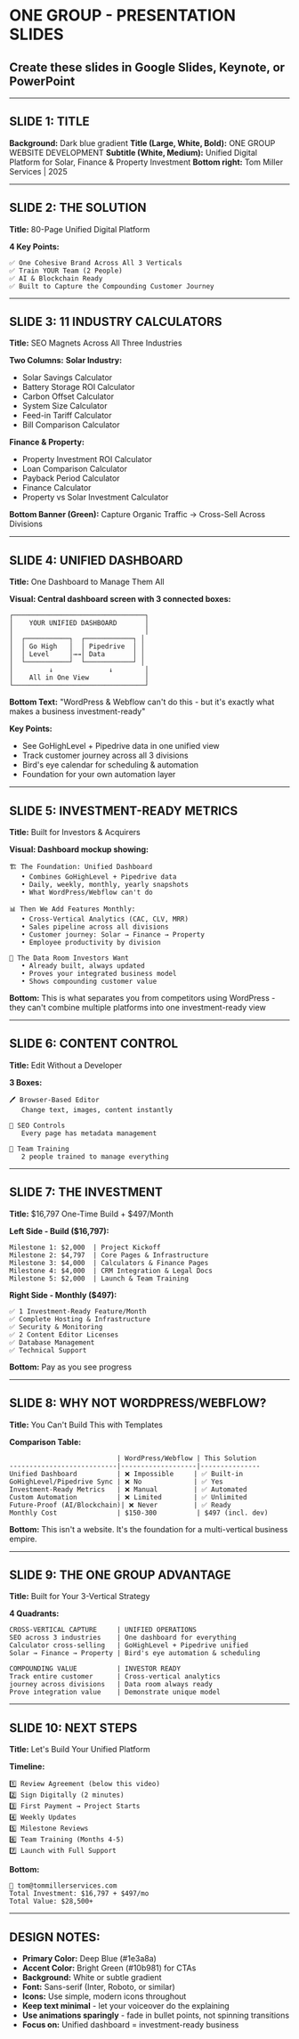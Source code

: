 # ONE GROUP - PRESENTATION SLIDES
## Create these slides in Google Slides, Keynote, or PowerPoint

---

## SLIDE 1: TITLE
**Background:** Dark blue gradient
**Title (Large, White, Bold):** ONE GROUP WEBSITE DEVELOPMENT
**Subtitle (White, Medium):** Unified Digital Platform for Solar, Finance & Property Investment
**Bottom right:** Tom Miller Services | 2025

---

## SLIDE 2: THE SOLUTION
**Title:** 80-Page Unified Digital Platform

**4 Key Points:**
```
✅ One Cohesive Brand Across All 3 Verticals
✅ Train YOUR Team (2 People)
✅ AI & Blockchain Ready
✅ Built to Capture the Compounding Customer Journey
```

---

## SLIDE 3: 11 INDUSTRY CALCULATORS
**Title:** SEO Magnets Across All Three Industries

**Two Columns:**
**Solar Industry:**
- Solar Savings Calculator
- Battery Storage ROI Calculator
- Carbon Offset Calculator
- System Size Calculator
- Feed-in Tariff Calculator
- Bill Comparison Calculator

**Finance & Property:**
- Property Investment ROI Calculator
- Loan Comparison Calculator
- Payback Period Calculator
- Finance Calculator
- Property vs Solar Investment Calculator

**Bottom Banner (Green):** Capture Organic Traffic → Cross-Sell Across Divisions

---

## SLIDE 4: UNIFIED DASHBOARD
**Title:** One Dashboard to Manage Them All

**Visual: Central dashboard screen with 3 connected boxes:**
```
┌─────────────────────────────────┐
│    YOUR UNIFIED DASHBOARD       │
│                                 │
│  ┌───────────┐  ┌────────────┐ │
│  │ Go High   │  │ Pipedrive  │ │
│  │ Level     │→→│ Data       │ │
│  └───────────┘  └────────────┘ │
│         ↓              ↓        │
│    All in One View              │
└─────────────────────────────────┘
```

**Bottom Text:**
"WordPress & Webflow can't do this - but it's exactly what makes a business investment-ready"

**Key Points:**
- See GoHighLevel + Pipedrive data in one unified view
- Track customer journey across all 3 divisions
- Bird's eye calendar for scheduling & automation
- Foundation for your own automation layer

---

## SLIDE 5: INVESTMENT-READY METRICS
**Title:** Built for Investors & Acquirers

**Visual: Dashboard mockup showing:**
```
🏗️ The Foundation: Unified Dashboard
   • Combines GoHighLevel + Pipedrive data
   • Daily, weekly, monthly, yearly snapshots
   • What WordPress/Webflow can't do

📊 Then We Add Features Monthly:
   • Cross-Vertical Analytics (CAC, CLV, MRR)
   • Sales pipeline across all divisions
   • Customer journey: Solar → Finance → Property
   • Employee productivity by division

🎯 The Data Room Investors Want
   • Already built, always updated
   • Proves your integrated business model
   • Shows compounding customer value
```

**Bottom:** This is what separates you from competitors using WordPress - they can't combine multiple platforms into one investment-ready view

---

## SLIDE 6: CONTENT CONTROL
**Title:** Edit Without a Developer

**3 Boxes:**
```
🖊️ Browser-Based Editor
   Change text, images, content instantly

🎯 SEO Controls
   Every page has metadata management

👥 Team Training
   2 people trained to manage everything
```

---

## SLIDE 7: THE INVESTMENT
**Title:** $16,797 One-Time Build + $497/Month

**Left Side - Build ($16,797):**
```
Milestone 1: $2,000  | Project Kickoff
Milestone 2: $4,797  | Core Pages & Infrastructure
Milestone 3: $4,000  | Calculators & Finance Pages
Milestone 4: $4,000  | CRM Integration & Legal Docs
Milestone 5: $2,000  | Launch & Team Training
```

**Right Side - Monthly ($497):**
```
✅ 1 Investment-Ready Feature/Month
✅ Complete Hosting & Infrastructure
✅ Security & Monitoring
✅ 2 Content Editor Licenses
✅ Database Management
✅ Technical Support
```

**Bottom:** Pay as you see progress

---

## SLIDE 8: WHY NOT WORDPRESS/WEBFLOW?
**Title:** You Can't Build This with Templates

**Comparison Table:**
```
                           | WordPress/Webflow | This Solution
---------------------------|-------------------|---------------
Unified Dashboard          | ❌ Impossible     | ✅ Built-in
GoHighLevel/Pipedrive Sync | ❌ No             | ✅ Yes
Investment-Ready Metrics   | ❌ Manual         | ✅ Automated
Custom Automation          | ❌ Limited        | ✅ Unlimited
Future-Proof (AI/Blockchain)| ❌ Never         | ✅ Ready
Monthly Cost               | $150-300          | $497 (incl. dev)
```

**Bottom:** This isn't a website. It's the foundation for a multi-vertical business empire.

---

## SLIDE 9: THE ONE GROUP ADVANTAGE
**Title:** Built for Your 3-Vertical Strategy

**4 Quadrants:**
```
CROSS-VERTICAL CAPTURE     | UNIFIED OPERATIONS
SEO across 3 industries    | One dashboard for everything
Calculator cross-selling   | GoHighLevel + Pipedrive unified
Solar → Finance → Property | Bird's eye automation & scheduling

COMPOUNDING VALUE          | INVESTOR READY
Track entire customer      | Cross-vertical analytics
journey across divisions   | Data room always ready
Prove integration value    | Demonstrate unique model
```

---

## SLIDE 10: NEXT STEPS
**Title:** Let's Build Your Unified Platform

**Timeline:**
```
1️⃣ Review Agreement (below this video)
2️⃣ Sign Digitally (2 minutes)
3️⃣ First Payment → Project Starts
4️⃣ Weekly Updates
5️⃣ Milestone Reviews
6️⃣ Team Training (Months 4-5)
7️⃣ Launch with Full Support
```

**Bottom:**
```
📧 tom@tommillerservices.com
Total Investment: $16,797 + $497/mo
Total Value: $28,500+
```

---

## DESIGN NOTES:
- **Primary Color:** Deep Blue (#1e3a8a)
- **Accent Color:** Bright Green (#10b981) for CTAs
- **Background:** White or subtle gradient
- **Font:** Sans-serif (Inter, Roboto, or similar)
- **Icons:** Use simple, modern icons throughout
- **Keep text minimal** - let your voiceover do the explaining
- **Use animations sparingly** - fade in bullet points, not spinning transitions
- **Focus on:** Unified dashboard = investment-ready business
